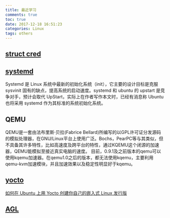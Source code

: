 ```yaml
---
title: 最近学习
comments: true
toc: true
date: 2017-12-18 16:51:23
categories: Linux
tags: others
---
```


## [struct cred](http://blog.csdn.net/lhj0711010212/article/details/8521377)

## [systemd](https://www.ibm.com/developerworks/cn/linux/1407_liuming_init3/)

Systemd 是 Linux 系统中最新的初始化系统（init），它主要的设计目标是克服 sysvinit 固有的缺点，提高系统的启动速度。systemd 和 ubuntu 的 upstart 是竞争对手，预计会取代 UpStart，实际上在作者写作本文时，已经有消息称 Ubuntu 也将采用 systemd 作为其标准的系统初始化系统。

## QEMU

QEMU是一套由法布里斯·贝拉(Fabrice Bellard)所编写的以GPL许可证分发源码的模拟处理器，在GNU/Linux平台上使用广泛。Bochs，PearPC等与其类似，但不具备其许多特性，比如高速度及跨平台的特性，通过KQEMU这个闭源的加速器，QEMU能模拟至接近真实电脑的速度。
目前，0.9.1及之前版本的qemu可以使用kqemu加速器。在qemu1.0之后的版本，都无法使用kqemu，主要利用qemu-kvm加速模块，并且加速效果以及稳定性明显好于kqemu。

## [yocto](http://blog.csdn.net/qq_28992301/article/details/52872209)
[如何在 Ubuntu 上用 Yocto 创建你自己的嵌入式 Linux 发行版](https://linux.cn/article-8268-1.html?amputm_medium=rss)

## [AGL](http://docs.automotivelinux.org/docs/devguides/en/dev/)